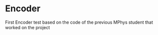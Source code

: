 # Encoder
 First Encoder test based on the code of the previous MPhys student that worked on the project
